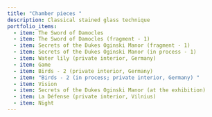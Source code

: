 ```yaml
---
title: "Chamber pieces "
description: Classical stained glass technique
portfolio_items:
  - item: The Sword of Damocles
  - item: The Sword of Damocles (fragment - 1)
  - item: Secrets of the Dukes Oginski Manor (fragment - 1)
  - item: Secrets of the Dukes Oginski Manor (in process - 1)
  - item: Water lily (private interior, Germany)
  - item: Game
  - item: Birds - 2 (private interior, Germany)
  - item: "Birds - 2 (in process; private interior, Germany) "
  - item: Vision
  - item: Secrets of the Dukes Oginski Manor (at the exhibition)
  - item: La Défense (private interior, Vilnius)
  - item: Night
---
```

